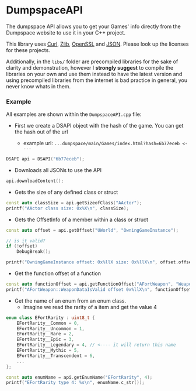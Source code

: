 # DumpspaceAPI

The dumpspace API allows you to get your Games' info directly from the Dumpspace website to use it in your C++ project.

This library uses [Curl](https://github.com/curl/curl), [Zlib](https://github.com/madler/zlib), [OpenSSL](https://github.com/openssl/openssl) and [JSON](https://github.com/nlohmann/json).
Please look up the licenses for these projects. 

Additionally, in the ``libs/`` folder are precompiled libraries for the sake of clarity and demonstration, however I **strongly suggest** to compile the libraries on your own and use them instead to have the latest version and using precompiled libraries from the internet is bad practice in general, you never know whats in them.

### Example
All examples are shown within the ``DumpspaceAPI.cpp`` file:

- First we create a DSAPI object with the hash of the game. You can get the hash out of the url

   - example url: ``...dumpspace/main/Games/index.html?hash=6b77eceb <----``
```c++
DSAPI api = DSAPI("6b77eceb");
```

- Downloads all JSONs to use the API
```c++
api.downloadContent();
```

- Gets the size of any defined class or struct
```c++
const auto classSize = api.getSizeofClass("AActor");
printf("AActor class size: 0x%X\n", classSize);
```

- Gets the OffsetInfo of a member within a class or struct
```c++
const auto offset = api.getOffset("UWorld", "OwningGameInstance");

// is it valid?
if (!offset)
    DebugBreak();

printf("OwningGameInstance offset: 0x%llX size: 0x%llX\n", offset.offset, offset.size);
```

- Get the function offset of a function
```c++
const auto functionOffset = api.getFunctionOffset("AFortWeapon", "WeaponDataIsValid");
printf("AFortWeapon::WeaponDataIsValid offset 0x%llX\n", functionOffset);
```

- Get the name of an enum from an enum class.
   - Imagine we read the rarity of a item and get the value 4
```c++
enum class EFortRarity : uint8_t {
    EFortRarity__Common = 0,
    EFortRarity__Uncommon = 1,
    EFortRarity__Rare = 2,
    EFortRarity__Epic = 3,
    EFortRarity__Legendary = 4, // <---- it will return this name
    EFortRarity__Mythic = 5,
    EFortRarity__Transcendent = 6,
    ...
};
```

```c++
const auto enumName = api.getEnumName("EFortRarity", 4);
printf("EFortRarity type 4: %s\n", enumName.c_str());
```
